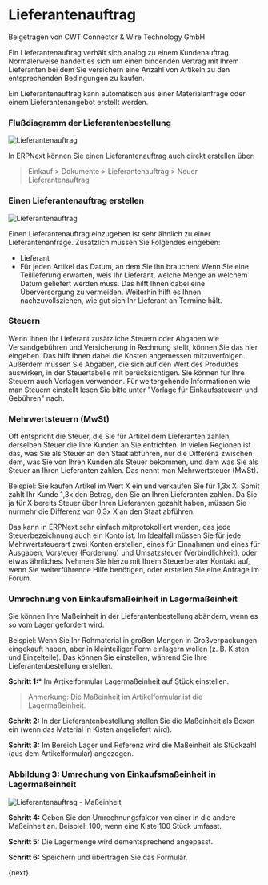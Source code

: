 # Lieferantenauftrag
<span class="text-muted contributed-by">Beigetragen von CWT Connector & Wire Technology GmbH</span>

Ein Lieferantenauftrag verhält sich analog zu einem Kundenauftrag. Normalerweise handelt es sich um einen bindenden Vertrag mit Ihrem Lieferanten bei dem Sie versichern eine Anzahl von Artikeln zu den entsprechenden Bedingungen zu kaufen.

Ein Lieferantenauftrag kann automatisch aus einer Materialanfrage oder einem Lieferantenangebot erstellt werden.

### Flußdiagramm der Lieferantenbestellung

![Lieferantenauftrag]({{docs_base_url}}/assets/img/buying/purchase-order-f.jpg)

In ERPNext können Sie einen Lieferantenauftrag auch direkt erstellen über:

> Einkauf > Dokumente > Lieferantenauftrag > Neuer Lieferantenauftrag

### Einen Lieferantenauftrag erstellen

<img class="screenshot" alt="Lieferantenauftrag" src="{{docs_base_url}}/assets/img/buying/purchase-order.png">

Einen Lieferantenauftrag einzugeben ist sehr ähnlich zu einer Lieferantenanfrage. Zusätzlich müssen Sie Folgendes eingeben:

* Lieferant
* Für jeden Artikel das Datum, an dem Sie ihn brauchen: Wenn Sie eine Teillieferung erwarten, weis Ihr Lieferant, welche Menge an welchem Datum geliefert werden muss. Das hilft Ihnen dabei eine Überversorgung zu vermeiden. Weiterhin hilft es Ihnen nachzuvollsziehen, wie gut sich Ihr Lieferant an Termine hält.

### Steuern

Wenn Ihnen Ihr Lieferant zusätzliche Steuern oder Abgaben wie Versandgebühren und Versicherung in Rechnung stellt, können Sie das hier eingeben. Das hilft Ihnen dabei die Kosten angemessen mitzuverfolgen. Außerdem müssen Sie Abgaben, die sich auf den Wert des Produktes auswirken, in der Steuertabelle mit berücksichtigen. Sie können für Ihre Steuern auch Vorlagen verwenden. Für weitergehende Informationen wie man Steuern einstellt lesen Sie bitte unter "Vorlage für Einkaufssteuern und Gebühren" nach.

### Mehrwertsteuern (MwSt)

Oft entspricht die Steuer, die Sie für Artikel dem Lieferanten zahlen, derselben Steuer die Ihre Kunden an Sie entrichten. In vielen Regionen ist das, was Sie als Steuer an den Staat abführen, nur die Differenz zwischen dem, was Sie von Ihren Kunden als Steuer bekommen, und dem was Sie als Steuer an Ihren Lieferanten zahlen. Das nennt man Mehrwertsteuer (MwSt).

Beispiel: Sie kaufen Artikel im Wert X ein und verkaufen Sie für 1,3x X. Somit zahlt Ihr Kunde 1,3x den Betrag, den Sie an Ihren Lieferanten zahlen. Da Sie ja für X bereits Steuer über Ihren Lieferanten gezahlt haben, müssen Sie nurmehr die Differenz von 0,3x X an den Staat abführen.

Das kann in ERPNext sehr einfach mitprotokolliert werden, das jede Steuerbezeichnung auch ein Konto ist. Im Idealfall müssen Sie für jede Mehrwertsteuerart zwei Konten erstellen, eines für Einnahmen und eines für Ausgaben, Vorsteuer (Forderung) und Umsatzsteuer (Verbindlichkeit), oder etwas ähnliches. Nehmen Sie hierzu mit Ihrem Steuerberater Kontakt auf, wenn Sie weiterführende Hilfe benötigen, oder erstellen Sie eine Anfrage im Forum.

### Umrechnung von Einkaufsmaßeinheit in Lagermaßeinheit

Sie können Ihre Maßeinheit in der Lieferantenbestellung abändern, wenn es so vom Lager gefordert wird.

Beispiel: Wenn Sie Ihr Rohmaterial in großen Mengen in Großverpackungen eingekauft haben, aber in kleinteiliger Form einlagern wollen (z. B. Kisten und Einzelteile). Das können Sie einstellen, während Sie Ihre Lieferantenbestellung erstellen.

**Schritt 1:*** Im Artikelformular Lagermaßeinheit auf Stück einstellen.

> Anmerkung: Die Maßeinheit im Artikelformular ist die Lagermaßeinheit.

**Schritt 2:** In der Lieferantenbestellung stellen Sie die Maßeinheit als Boxen ein (wenn das Material in Kisten angeliefert wird).

**Schritt 3:** Im Bereich Lager und Referenz wird die Maßeinheit als Stückzahl (aus dem Artikelformular) angezogen.

### Abbildung 3: Umrechung von Einkaufsmaßeinheit in Lagermaßeinheit

<img class="screenshot" alt="Lieferantenauftrag - Maßeinheit" src="{{docs_base_url}}/assets/img/buying/purchase-order-uom.png">

**Schritt 4:** Geben Sie den Umrechnungsfaktor von einer in die andere Maßeinheit an. Beispiel: 100, wenn eine Kiste 100 Stück umfasst.

**Schritt 5:** Die Lagermenge wird dementsprechend angepasst.

**Schritt 6:** Speichern und übertragen Sie das Formular.

{next}
